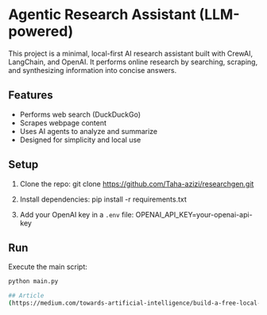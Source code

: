 # Agentic Research Assistant (LLM-powered)

This project is a minimal, local-first AI research assistant built with CrewAI, LangChain, and OpenAI. It performs online research by searching, scraping, and synthesizing information into concise answers.

## Features

- Performs web search (DuckDuckGo)
- Scrapes webpage content
- Uses AI agents to analyze and summarize
- Designed for simplicity and local use

## Setup

1. Clone the repo:
   git clone https://github.com/Taha-azizi/researchgen.git

2. Install dependencies:
   pip install -r requirements.txt

3. Add your OpenAI key in a `.env` file:
   OPENAI_API_KEY=your-openai-api-key

## Run

Execute the main script:
```bash
python main.py

## Article
(https://medium.com/towards-artificial-intelligence/build-a-free-local-ai-research-agent-with-python-a616b4330b8d)
